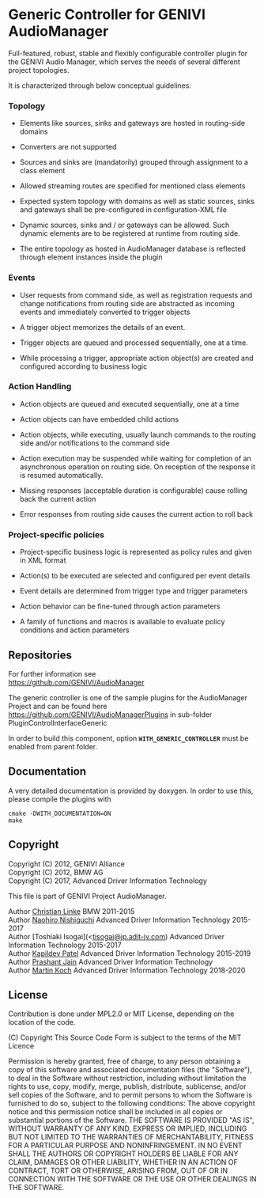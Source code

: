 # Generic Controller for GENIVI AudioManager
Full-featured, robust, stable and flexibly configurable controller plugin for the
GENIVI Audio Manager, which serves the needs of several different project topologies.

It is characterized through below conceptual guidelines:

### Topology

 * Elements like sources, sinks and gateways are hosted in routing-side domains

 * Converters are not supported

 * Sources and sinks are (mandatorily) grouped through assignment to a class element

 * Allowed streaming routes are specified for mentioned class elements

 * Expected system topology with domains as well as static sources, sinks and gateways
   shall be pre-configured in configuration-XML file

 * Dynamic sources, sinks and / or gateways can be allowed. Such dynamic elements
   are to be registered at runtime from routing side.

 * The entire topology as hosted in AudioManager database is reflected through
   element instances inside the plugin

### Events

 * User requests from command side, as well as registration requests and change notifications
   from routing side are abstracted as incoming events and immediately converted to trigger objects

 * A trigger object memorizes the details of an event.

 * Trigger objects are queued and processed sequentially, one at a time.

 * While processing a trigger, appropriate action object(s) are created and configured
   according to business logic

### Action Handling

 * Action objects are queued and executed sequentially, one at a time

 * Action objects can have embedded child actions

 * Action objects, while executing, usually launch commands to the routing side and/or notifications to the command side

 * Action execution may be suspended while waiting for completion of an asynchronous operation on routing side.
   On reception of the response it is resumed automatically.

 * Missing responses (acceptable duration is configurable) cause rolling back the current action

 * Error responses from routing side causes the current action to roll back

### Project-specific policies

 * Project-specific business logic is represented as policy rules and given in XML format

 * Action(s) to be executed are selected and configured per event details

 * Event details are determined from trigger type and trigger parameters

 * Action behavior can be fine-tuned through action parameters

 * A family of functions and macros is available to evaluate policy conditions and action parameters


## Repositories
For further information see  
https://github.com/GENIVI/AudioManager

The generic controller is one of the sample plugins for the AudioManager Project and can be found here  
https://github.com/GENIVI/AudioManagerPlugins  in sub-folder PluginControlInterfaceGeneric


In order to build this component, option **`WITH_GENERIC_CONTROLLER`** must be enabled
from parent folder.


## Documentation
A very detailed documentation is provided by doxygen. In order to use this, please compile
the plugins with

    cmake -DWITH_DOCUMENTATION=ON
    make


## Copyright

Copyright (C) 2012, GENIVI Alliance  
Copyright (C) 2012, BMW AG  
Copyright (C) 2017, Advanced Driver Information Technology  

This file is part of GENIVI Project AudioManager.

Author [Christian Linke](christian.linke@bmw.de) BMW 2011-2015  
Author [Naohiro Nishiguchi](nnishiguchi@jp.adit-jv.com) Advanced Driver Information Technology 2015-2017  
Author [Toshiaki Isogai](<tisogai@jp.adit-jv.com) Advanced Driver Information Technology 2015-2017  
Author [Kapildev Patel](kpatel@jp.adit-jv.com) Advanced Driver Information Technology 2015-2019  
Author [Prashant Jain](pjain@jp.adit-jv.com) Advanced Driver Information Technology  
Author [Martin Koch](mkoch@de.adit-jv.com) Advanced Driver Information Technology 2018-2020


## License

Contribution is done under MPL2.0 or MIT License, depending on the location of the code.

(C) Copyright
This Source Code Form is subject to the terms of the MIT Licence

Permission is hereby granted, free of charge, to any person obtaining a copy of this software and associated documentation files (the "Software"), to deal in the Software without restriction,
including without limitation the rights to use, copy, modify, merge, publish, distribute, sublicense, and/or sell copies of the Software, and to permit persons to whom the Software is furnished to do so,
subject to the following conditions:
The above copyright notice and this permission notice shall be included in all copies or substantial portions of the Software.
THE SOFTWARE IS PROVIDED "AS IS", WITHOUT WARRANTY OF ANY KIND, EXPRESS OR IMPLIED, INCLUDING BUT NOT LIMITED TO THE WARRANTIES OF MERCHANTABILITY, FITNESS FOR A PARTICULAR PURPOSE AND NONINFRINGEMENT.
IN NO EVENT SHALL THE AUTHORS OR COPYRIGHT HOLDERS BE LIABLE FOR ANY CLAIM, DAMAGES OR OTHER LIABILITY, WHETHER IN AN ACTION OF CONTRACT, TORT OR OTHERWISE, ARISING FROM, OUT OF OR IN CONNECTION WITH THE SOFTWARE OR
THE USE OR OTHER DEALINGS IN THE SOFTWARE.


